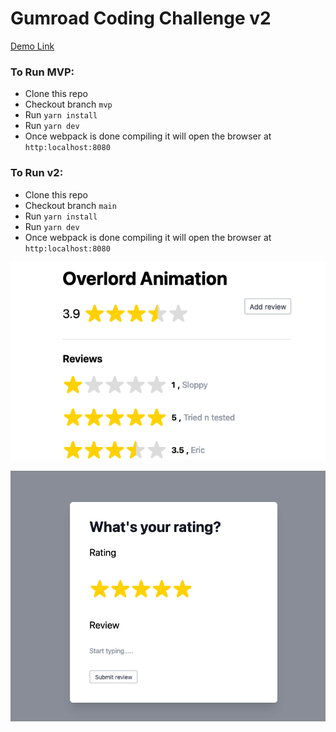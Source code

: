 # Gumroad Coding Challenge v2

[Demo Link](https://gumroad-coding-challenge.web.app/)

### To Run MVP:

- Clone this repo
- Checkout branch `mvp`
- Run `yarn install`
- Run `yarn dev`
- Once webpack is done compiling it will open the browser at `http:localhost:8080`

### To Run v2:

- Clone this repo
- Checkout branch `main`
- Run `yarn install`
- Run `yarn dev`
- Once webpack is done compiling it will open the browser at `http:localhost:8080`

![Screenshot](./screenshot.png)

![Screenshot of Dialog](./screenshot2.png)
